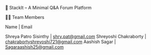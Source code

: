 🧩 StackIt – A Minimal Q&A Forum Platform

👨‍💻 Team Members

 Name                   | Email                            

 Shreya Patro Sisinthy | shry.pat@gmail.com 
 Shreyoshi Chakraborty | chakrabortyshreyoshi721@gmail.com 
 Aashish Sagar         | Sagaraashish25@gmail.com         
